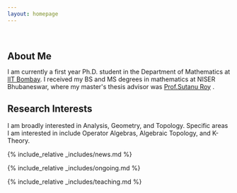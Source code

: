 ```yaml
---
layout: homepage
---
```


<h1 id="about-me"></h1>

<h2 style="margin: 60px 0px 10px;">About Me</h2>

I am currently a first year Ph.D. student in the Department of Mathematics at <a href ="https://www.math.iitb.ac.in">IIT Bombay</a>. I received my BS and MS degrees in mathematics at NISER Bhubaneswar, where my master's thesis advisor was <a href ="http://www.niser.ac.in/~sutanu/">Prof.Sutanu Roy</a> .

## Research Interests

I am broadly interested in Analysis, Geometry, and Topology. Specific areas I am interested in include Operator Algebras, Algebraic Topology, and K-Theory. 

{% include_relative _includes/news.md %}

{% include_relative _includes/ongoing.md %}

{% include_relative _includes/teaching.md %}

